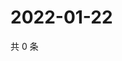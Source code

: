 # 2022-01-22

共 0 条

<!-- BEGIN WEIBO -->
<!-- 最后更新时间 Sat Jan 22 2022 03:11:22 GMT+0800 (China Standard Time) -->

<!-- END WEIBO -->
